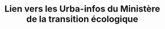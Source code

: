 ---
title : "Lien vers les Urba-infos du Ministère de la transition écologique"
sourceNational: https://www.ecologie.gouv.fr/urba-info-lettre-legislation-sur-lurbanisme
---